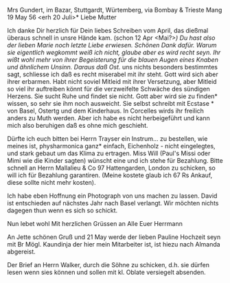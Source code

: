 Mrs Gundert, im Bazar, Stuttgardt, Würtemberg, via Bombay & Trieste 
 Mang 19 May 56
 <erh 20 Juli>*
Liebe Mutter

Ich danke Dir herzlich für Dein liebes Schreiben vom April, das dießmal überaus schnell in unsre Hände kam. (schon 12 Apr <Mai?>*) Du hast also der lieben Marie noch letzte Liebe erwiesen. Schönen Dank dafür. Warum sie eigentlich wegkommt weiß ich nicht, glaube aber es wird recht seyn. Ihr wißt wohl mehr von ihrer Begeisterung für die blauen Augen eines Knaben und ähnlichem Unsinn. Daraus daß Ost.<ertag>* uns nichts besonders bestimmtes sagt, schliesse ich daß es recht miserabel mit ihr steht. Gott wird sich aber ihrer erbarmen. Habt nicht soviel Mitleid mit ihrer Versetzung, aber Mitleid so viel ihr auftreiben könnt für die verzweifelte Schwäche des sündigen Herzens. Sie sucht Ruhe und findet sie nicht. Gott aber wird sie zu finden* wissen, so sehr sie ihm noch ausweicht. Sie selbst schreibt mit Ecstase <Ekstase>* von Basel, Ostertg und dem Kinderhaus. In Corcelles wirds ihr freilich anders zu Muth werden. Aber ich habe es nicht herbeigeführt und kann mich also beruhigen daß es ohne mich geschieht.

Dürfte ich euch bitten bei Herrn Trayser ein Instrum... zu bestellen, wie meines ist, physharmonica ganz* einfach, Eichenholz - nicht eingelegtes, und stark gebaut um das Klima zu ertragen. Miss Will (Paul's Missi oder Mimi wie die Kinder sagten) wünscht eine und ich stehe für Bezahlung. Bitte schnell an Herrn Mallalieu & Co 97 Hattengarden, London zu schicken, so will ich für Bezahlung garantiren. (Meine kostete glaub ich 67 Rs Ankauf, diese sollte nicht mehr kosten).

Ich habe eben Hoffnung ein Photograph von uns machen zu lassen. David ist entschieden auf nächstes Jahr nach Basel verlangt. Wir möchten nichts dagegen thun wenn es sich so schickt.

Nun lebet wohl Mit herzlichen Grüssen an Alle
 Euer Herrmann

An Jette schönen Gruß und 21 May werde der lieben Pauline Hochzeit seyn mit Br Mögl. Kaundinja der hier mein Mitarbeiter ist, ist hiezu nach Almanda abgereist.

Der Brief an Herrn Walker, durch die Söhne zu schicken, d.h. sie dürfen lesen wenn sies können und sollen mit kl. Oblate versiegelt absenden. 
